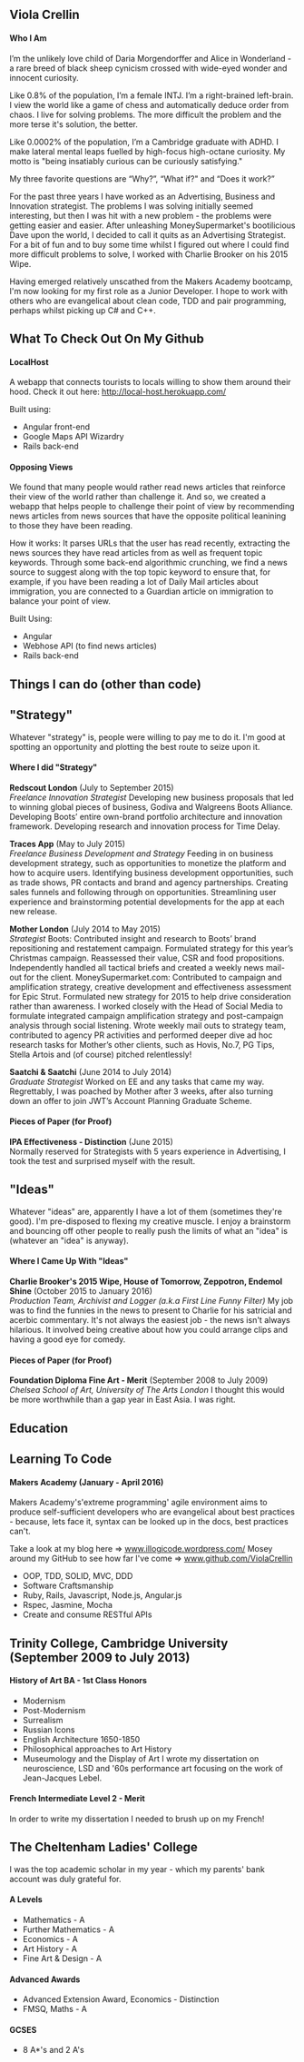 ## Viola Crellin

#### Who I Am

I’m the unlikely love child of Daria Morgendorffer and Alice in Wonderland - a rare breed of black sheep cynicism crossed with wide-eyed wonder and innocent curiosity. 

Like 0.8% of the population, I’m a female INTJ. I’m a right-brained left-brain. I view the world like a game of chess and automatically deduce order from chaos. I live for solving problems. The more difficult the problem and the more terse it's solution, the better.

Like 0.0002% of the population, I’m a Cambridge graduate with ADHD. I make lateral mental leaps fuelled by high-focus high-octane curiosity. My motto is "being insatiably curious can be curiously satisfying."

My three favorite questions are “Why?”, “What if?" and “Does it work?”

For the past three years I have worked as an Advertising, Business and Innovation strategist. The problems I was solving initially seemed interesting, but then I was hit with a new problem - the problems were getting easier and easier. After unleashing MoneySupermarket's bootilicious Dave upon the world, I decided to call it quits as an Advertising Strategist. For a bit of fun and to buy some time whilst I figured out where I could find more difficult problems to solve, I worked with Charlie Brooker on his 2015 Wipe. 

Having emerged relatively unscathed from the Makers Academy bootcamp, I'm now looking for my first role as a Junior Developer. I hope to work with others who are evangelical about clean code, TDD and pair programming, perhaps whilst picking up C# and C++.

## What To Check Out On My Github

#### LocalHost 

A webapp that connects tourists to locals willing to show them around their hood. 
Check it out here: http://local-host.herokuapp.com/

Built using:
- Angular front-end
- Google Maps API Wizardry
- Rails back-end

#### Opposing Views

We found that many people would rather read news articles that reinforce their view of the world rather than challenge it. And so, we created a webapp that helps people to challenge their point of view by recommending news articles from news sources that have the opposite political leanining to those they have been reading. 

How it works:
It parses URLs that the user has read recently, extracting the news sources they have read articles from as well as frequent topic keywords. Through some back-end algorithmic crunching, we find a news source to suggest along with the top topic keyword to ensure that, for example, if you have been reading a lot of Daily Mail articles about immigration, you are connected to a Guardian article on immigration to balance your point of view. 

Built Using:
- Angular
- Webhose API (to find news articles)
- Rails back-end

## Things I can do (other than code)

## "Strategy"

Whatever "strategy" is, people were willing to pay me to do it. I'm good at spotting an opportunity and plotting the best route to seize upon it. 

#### Where I did "Strategy"

**Redscout London** (July to September 2015)    
*Freelance Innovation Strategist*
Developing new business proposals that led to winning global pieces of business, Godiva and Walgreens Boots Alliance. Developing Boots’ entire own-brand portfolio architecture and innovation framework. Developing research and innovation process for Time Delay.

**Traces App** (May to July 2015)    
*Freelance Business Development and Strategy*
Feeding in on business development strategy, such as opportunities to monetize the platform and how to acquire users. Identifying business development opportunities, such as trade shows, PR contacts and brand and agency partnerships. Creating sales funnels and following through on opportunities. Streamlining user experience and brainstorming potential developments for the app at each new release.

**Mother London** (July 2014 to May 2015)   
*Strategist* 
Boots: Contributed insight and research to Boots’ brand repositioning and restatement campaign. Formulated strategy for this year’s Christmas campaign. Reassessed their value, CSR and food propositions. Independently handled all tactical briefs and created a weekly news mail-out for the client.
MoneySupermarket.com: Contributed to campaign and amplification strategy, creative development and effectiveness assessment for Epic Strut. Formulated new strategy for 2015 to help drive consideration rather than awareness. I worked closely with the Head of Social Media to formulate integrated campaign amplification strategy and post-campaign analysis through social listening. Wrote weekly mail outs to strategy team, contributed to agency PR activities and performed deeper dive ad hoc research tasks for Mother’s other clients, such as Hovis, No.7, PG Tips, Stella Artois and (of course) pitched relentlessly!

**Saatchi & Saatchi** (June 2014 to July 2014)   
*Graduate Strategist* 
Worked on EE and any tasks that came my way. Regrettably, I was poached by Mother after 3 weeks, after also turning down an offer to join JWT’s Account Planning Graduate Scheme.

#### Pieces of Paper (for Proof)

**IPA Effectiveness - Distinction** (June 2015)   
Normally reserved for Strategists with 5 years experience in Advertising, I took the test and surprised myself with the result. 

## "Ideas"

Whatever "ideas" are, apparently I have a lot of them (sometimes they're good). I'm pre-disposed to flexing my creative muscle. I enjoy a brainstorm and bouncing off other people to really push the limits of what an "idea" is (whatever an "idea" is anyway).  

#### Where I Came Up With "Ideas"

**Charlie Brooker's 2015 Wipe, House of Tomorrow, Zeppotron, Endemol Shine** (October 2015 to January 2016)   
*Production Team, Archivist and Logger (a.k.a First Line Funny Filter)* 
My job was to find the funnies in the news to present to Charlie for his satricial and acerbic commentary. It's not always the easiest job - the news isn't always hilarious. It involved being creative about how you could arrange clips and having a good eye for comedy. 

#### Pieces of Paper (for Proof)

**Foundation Diploma Fine Art - Merit** (September 2008 to July 2009)   
*Chelsea School of Art, University of The Arts London* 
I thought this would be more worthwhile than a gap year in East Asia. I was right. 

## Education

## Learning To Code

#### Makers Academy (January - April 2016)

Makers Academy's'extreme programming' agile environment aims to produce self-sufficient developers who are evangelical about best practices - because, lets face it, syntax can be looked up in the docs, best practices can't. 

Take a look at my blog here => www.illogicode.wordpress.com/
Mosey around my GitHub to see how far I've come => www.github.com/ViolaCrellin 

- OOP, TDD, SOLID, MVC, DDD
- Software Craftsmanship
- Ruby, Rails, Javascript, Node.js, Angular.js
- Rspec, Jasmine, Mocha
- Create and consume RESTful APIs

## Trinity College, Cambridge University (September 2009 to July 2013)

#### History of Art BA - 1st Class Honors
- Modernism
- Post-Modernism
- Surrealism
- Russian Icons
- English Architecture 1650-1850
- Philosophical approaches to Art History
- Museumology and the Display of Art
I wrote my dissertation on neuroscience, LSD and '60s performance art focusing on the work of Jean-Jacques Lebel. 

#### French Intermediate Level 2 - Merit
In order to write my dissertation I needed to brush up on my French!

## The Cheltenham Ladies' College 

I was the top academic scholar in my year - which my parents' bank account was duly grateful for.

#### A Levels
- Mathematics - A
- Further Mathematics - A
- Economics - A
- Art History - A
- Fine Art & Design - A

#### Advanced Awards
- Advanced Extension Award, Economics - Distinction
- FMSQ, Maths - A

#### GCSES
- 8 A*'s and 2 A's
